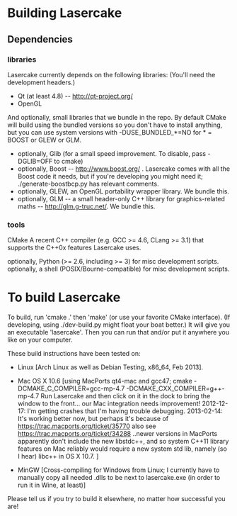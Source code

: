 
Building Lasercake
==================

   Dependencies
------------------

### libraries ###

Lasercake currently depends on the following libraries:
(You'll need the development headers.)

- Qt (at least 4.8) -- http://qt-project.org/
- OpenGL

And optionally, small libraries that we bundle in the repo.
By default CMake will build using the bundled versions so you
don't have to install anything, but you can use system versions
with -DUSE_BUNDLED_*=NO for * = BOOST or GLEW or GLM.

- optionally, Glib (for a small speed improvement. To
                   disable, pass -DGLIB=OFF to cmake)
- optionally, Boost -- http://www.boost.org/ . Lasercake comes with all the
                Boost code it needs, but if you're developing you might need
                it; ./generate-boostbcp.py has relevant comments.
- optionally, GLEW, an OpenGL portability wrapper library.  We bundle this.
- optionally, GLM -- a small header-only C++ library for graphics-related
                maths -- http://glm.g-truc.net/.  We bundle this.

### tools ###

CMake
A recent C++ compiler (e.g. GCC >= 4.6, CLang >= 3.1)
    that supports the C++0x features Lasercake uses.

optionally, Python (>= 2.6, including >= 3) for misc
    development scripts.
optionally, a shell (POSIX/Bourne-compatible) for misc
    development scripts.


To build Lasercake
==================

To build, run 'cmake .' then 'make' (or use your favorite CMake
interface).  (If developing, using ./dev-build.py might
float your boat better.)
It will give you an executable 'lasercake'.
Then you can run that and/or put it anywhere you like on
your computer.

These build instructions have been tested on:

* Linux [Arch Linux as well as Debian Testing, x86_64, Feb 2013].

* Mac OS X 10.6
      [using MacPorts qt4-mac and gcc47;
      cmake -DCMAKE_C_COMPILER=gcc-mp-4.7 -DCMAKE_CXX_COMPILER=g++-mp-4.7
      Run Lasercake and then click on it in the dock to bring the
      window to the front... our Mac integration needs improvement!
      2012-12-17: I'm getting crashes that I'm having trouble debugging.
      2013-02-14: It's working better now, but perhaps it's because of
        https://trac.macports.org/ticket/35770
        also see
          https://trac.macports.org/ticket/34288
      ..newer versions in MacPorts apparently don't include the new libstdc++,
      and so system C++11 library features on Mac reliably would require
      a new system std lib, namely (so I hear) libc++ in OS X 10.7.
      ]

* MinGW [Cross-compiling for Windows from Linux;
      I currently have to manually copy all needed .dlls to be
      next to lasercake.exe (in order to run it in Wine, at least)]

Please tell us if you try to build it elsewhere, no matter how
successful you are!

